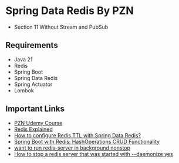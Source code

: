 # Spring Data Redis By PZN

- Section 11 Without Stream and PubSub

## Requirements

- Java 21
- Redis
- Spring Boot
- Spring Data Redis
- Spring Actuator
- Lombok

## Important Links

- [PZN Udemy Course](https://www.udemy.com/course/spring-framework-dan-spring-boot-pemula-sampai-mahir/)
- [Redis Explained](https://architecturenotes.co/redis/)
- [How to configure Redis TTL with Spring Data Redis?](https://www.baeldung.com/spring-data-redis-ttl)
- [Spring Boot with Redis: HashOperations CRUD Functionality](https://stackabuse.com/spring-boot-with-redis-hashoperations-crud-functionality/)
- [want to run redis-server in background nonstop](https://stackoverflow.com/questions/24221449/want-to-run-redis-server-in-background-nonstop)
- [How to stop a redis server that was started with --daemonize yes](https://stackoverflow.com/questions/49249229/how-to-stop-a-redis-server-that-was-started-with-daemonize-yes/)
